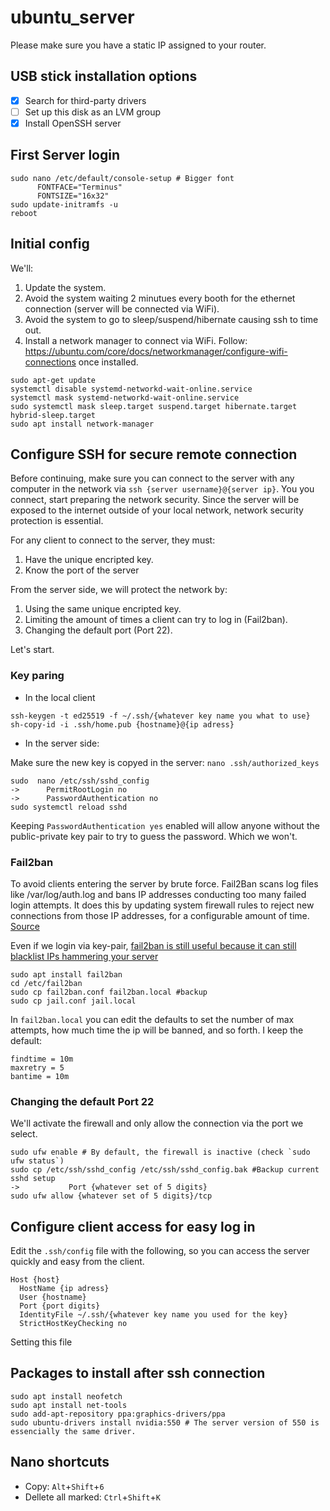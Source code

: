 # ubuntu_server

Please make sure you have a static IP assigned to your router.

## USB stick installation options

- [X] Search for third-party drivers
- [ ] Set up this disk as an LVM group
- [X] Install OpenSSH server

## First Server login

```
sudo nano /etc/default/console-setup # Bigger font
      FONTFACE="Terminus"
      FONTSIZE="16x32"
sudo update-initramfs -u
reboot
```

## Initial config 

We'll:

1. Update the system.
2. Avoid the system waiting 2 minutues every booth for the ethernet connection (server will be connected via WiFi).
3. Avoid the system to go to sleep/suspend/hibernate causing ssh to time out.
4. Install a network manager to connect via WiFi. Follow: https://ubuntu.com/core/docs/networkmanager/configure-wifi-connections once installed.

```
sudo apt-get update                                       
systemctl disable systemd-networkd-wait-online.service    
systemctl mask systemd-networkd-wait-online.service
sudo systemctl mask sleep.target suspend.target hibernate.target hybrid-sleep.target     
sudo apt install network-manager                          
```

## Configure SSH for secure remote connection


Before continuing, make sure you can connect to the server with any computer in the network via `ssh {server username}@{server ip}`. You you connect, start preparing the network security. Since the server will be exposed to the internet outside of your local network, network security protection is essential.

For any client to connect to the server, they must: 

1. Have the unique encripted key.
2. Know the port of the server

From the server side, we will protect the network by:

1. Using the same unique encripted key.
2. Limiting the amount of times a client can try to log in (Fail2ban).
3. Changing the default port (Port 22).

Let's start.

### Key paring

- In the local client
  
```
ssh-keygen -t ed25519 -f ~/.ssh/{whatever key name you what to use}
sh-copy-id -i .ssh/home.pub {hostname}@{ip adress}
```

- In the server side:

Make sure the new key is copyed in the server: `nano .ssh/authorized_keys`

```
sudo  nano /etc/ssh/sshd_config
->      PermitRootLogin no
->      PasswordAuthentication no
sudo systemctl reload sshd
```

Keeping `PasswordAuthentication yes` enabled will allow anyone without the public-private key pair to try to guess the password. Which we won't.


### Fail2ban

To avoid clients entering the server by brute force. Fail2Ban scans log files like /var/log/auth.log and bans IP addresses conducting too many failed login attempts. It does this by updating system firewall rules to reject new connections from those IP addresses, for a configurable amount of time. [Source](https://github.com/fail2ban/fail2ban)

Even if we login via key-pair, [fail2ban is still useful because it can still blacklist IPs hammering your server](https://www.reddit.com/r/pihole/comments/uflft8/ssh_keys_fail2ban/)

```
sudo apt install fail2ban
cd /etc/fail2ban
sudo cp fail2ban.conf fail2ban.local #backup
sudo cp jail.conf jail.local
```

In  `fail2ban.local` you can edit the defaults to set the number of max attempts, how much time the ip will be banned, and so forth. I keep the default: 

```
findtime = 10m
maxretry = 5
bantime = 10m
```


### Changing the default Port 22

We'll activate the firewall and only allow the connection via the port we select.  

```
sudo ufw enable # By default, the firewall is inactive (check `sudo ufw status`)
sudo cp /etc/ssh/sshd_config /etc/ssh/sshd_config.bak #Backup current sshd setup
->           Port {whatever set of 5 digits}
sudo ufw allow {whatever set of 5 digits}/tcp
```

## Configure client access for easy log in

Edit the `.ssh/config` file with the following, so you can access the server quickly and easy from the client.

```
Host {host} 
  HostName {ip adress}
  User {hostname}
  Port {port digits}
  IdentityFile ~/.ssh/{whatever key name you used for the key}
  StrictHostKeyChecking no
```
Setting this file 

## Packages to install after ssh connection

```
sudo apt install neofetch
sudo apt install net-tools
sudo add-apt-repository ppa:graphics-drivers/ppa
sudo ubuntu-drivers install nvidia:550 # The server version of 550 is essencially the same driver.
```

## Nano shortcuts

- Copy: `Alt`+`Shift`+`6`
- Dellete all marked: `Ctrl`+`Shift`+`K` 
